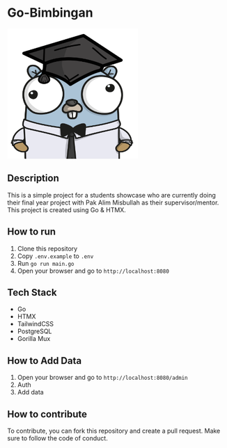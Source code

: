 # Go-Bimbingan

<img src="static/gopher.png" alt="Go-Bimbingan" width="300" height="300">

## Description

This is a simple project for a students showcase who are currently doing their final year project with Pak Alim Misbullah as their supervisor/mentor. This project is created using Go & HTMX.

## How to run

1. Clone this repository
2. Copy `.env.example` to `.env`
3. Run `go run main.go`
4. Open your browser and go to `http://localhost:8080`

## Tech Stack

- Go
- HTMX
- TailwindCSS
- PostgreSQL
- Gorilla Mux

## How to Add Data

1. Open your browser and go to `http://localhost:8080/admin`
2. Auth
3. Add data

## How to contribute

To contribute, you can fork this repository and create a pull request. Make sure to follow the code of conduct.
